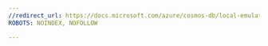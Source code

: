 ```yaml
---
//redirect_url: https://docs.microsoft.com/azure/cosmos-db/local-emulator-export-ssl-certificates
ROBOTS: NOINDEX, NOFOLLOW

---
```

